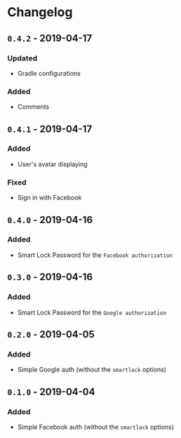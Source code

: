 # Changelog

## `0.4.2` - 2019-04-17
### Updated
- Gradle configurations
### Added
- Comments

## `0.4.1` - 2019-04-17
### Added
- User's avatar displaying
### Fixed
- Sign in with Facebook

## `0.4.0` - 2019-04-16
### Added
- Smart Lock Password for the `Facebook authorization`

## `0.3.0` - 2019-04-16
### Added
- Smart Lock Password for the `Google authorization`

## `0.2.0` - 2019-04-05
### Added
- Simple Google auth (without the `smartlock` options)

## `0.1.0` - 2019-04-04
### Added
- Simple Facebook auth (without the `smartlock` options)